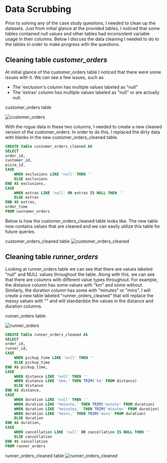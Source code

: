 # Data Scrubbing
Prior to solving any of the case study questions, I needed to clean up the datasets. Just from initial glance at the provided tables, I noticed that some tables contained null values and other tables had inconsistent variable usage in their columns. Below I discuss the data cleaning I needed to do to the tables in order to make progress with the questions.

## Cleaning table *customer_orders*
At initial glance of the customer_orders table I noticed that there were some issues with it. We can see a few issues, such as

- The 'exclusion's column has multiple values labeled as "null"
- The 'extras'  column has multiple values labeled as "null" or are actually null.

customer_orders table

![customer_orders](https://github.com/NihalSidhu/Data-with-Danny-SQL-Challenge/assets/111151666/2b42cb09-925d-4d6d-a819-ea727da1a93b)

With the rogue data in these two columns, I needed to create a new cleaned version of the customer_orders. In order to do this, I replaced the dirty data with blanks in the new customer_orders_cleaned table. 

````sql
CREATE Table customer_orders_cleaned AS
SELECT 
order_id, 
customer_id,
pizza_id,
CASE 
	WHEN exclusions LIKE 'null' THEN ''
	ELSE exclusions
END AS exclusions,
CASE 
	WHEN extras LIKE 'null' OR extras IS NULL THEN ''
	ELSE extras
END AS extras,
order_time
FROM customer_orders
````
Below is how the customer_orders_cleaned table looks like. The new table now contains values that are cleaned and we can easily utilize this table for future queries.

customer_orders_cleaned table
![customer_orders_cleaned](https://github.com/NihalSidhu/Data-with-Danny-SQL-Challenge/assets/111151666/ad39e96c-feb9-4cf9-8579-017a80a86966)

## Cleaning table *runner_orders* 
Looking at runner_orders table we can see that there are values labeled "null" and NULL values throughout the table. Along with this, we can see that there are columns with different value types throughout. For example, the distance column has some values with "km" and some without. Similarly, the duration column has some with "minutes" or "mins".  I will create a new table labeled "runner_orders_cleaned" that will replace the messy values with "" and will standardize the values in the distance and duration columns. 

runner_orders table

![runner_orders](https://github.com/NihalSidhu/Data-with-Danny-SQL-Challenge/assets/111151666/2bd210a9-b6b8-4c46-9806-9d6229b2e006)

````sql
CREATE Table runner_orders_cleaned AS
SELECT 
order_id, 
runner_id,
CASE 
	WHEN pickup_time LIKE 'null' THEN ''
	ELSE pickup_time
END AS pickup_time,
CASE 
	WHEN distance LIKE 'null' THEN ''
	WHEN distance LIKE '%km,' THEN TRIM('km' FROM distance)
	ELSE distance
END AS distance,
CASE 
	WHEN duration LIKE 'null' THEN ''
	WHEN duration LIKE '%minute,' THEN TRIM('minute' FROM duration)
	WHEN duration LIKE '%minutes,' THEN TRIM('minutes' FROM duration)
	WHEN duration LIKE '%mins,' THEN TRIM('mins' FROM duration)
	ELSE duration
END AS duration,
CASE 
	WHEN cancellation LIKE 'null' OR cancellation IS NULL THEN ''
	ELSE cancellation
END AS cancellation
FROM runner_orders
````
runner_orders_cleaned table
![runner_orders_cleaned](https://github.com/NihalSidhu/Data-with-Danny-SQL-Challenge/assets/111151666/d162d7d3-49f4-4d2b-a542-346f8c4e31eb)
